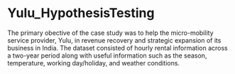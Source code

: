 # Yulu_HypothesisTesting
The primary obective of the case study was to help the micro-mobility service provider, Yulu, in revenue recovery and strategic expansion of its business in India. The dataset consisted of hourly rental information across a two-year period along with useful information such as the season, temperature, working day/holiday, and weather conditions.
